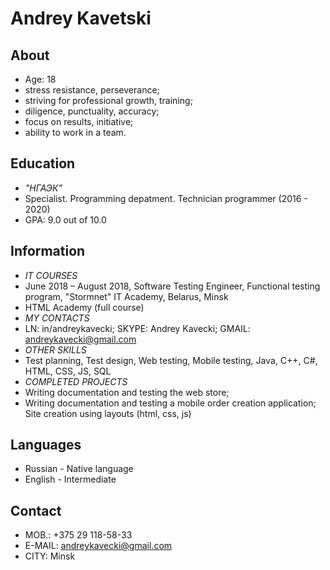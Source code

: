 # **Andrey Kavetski**

## **About**
* Age: 18
* stress resistance, perseverance;
* striving for professional growth, training;
* diligence, punctuality, accuracy;
* focus on results, initiative; 
* ability to work in a team.

## **Education**
* *"НГАЭК"*
* Specialist. Programming depatment. Technician programmer (2016 - 2020)
* GPA: 9.0 out of 10.0

## **Information**
* *IT COURSES*
* June 2018 – August 2018, Software Testing Engineer, Functional testing program, "Stormnet" IT Academy, Belarus, Minsk
* HTML Academy (full course)
* *MY CONTACTS*
* LN: in/andreykavecki; SKYPE: Andrey Kavecki; GMAIL: andreykavecki@gmail.com
* *OTHER SKILLS*
* Test planning, Test design, Web testing, Mobile testing, Java, C++, C#, HTML, CSS, JS, SQL
* *COMPLETED PROJECTS*
* Writing documentation and testing the web store; 
* Writing documentation and testing a mobile order creation application; Site creation using layouts (html, css, js)

## **Languages**
* Russian - Native language
* English - Intermediate


## **Contact**
* MOB.: +375 29 118-58-33
* E-MAIL: andreykavecki@gmail.com
* CITY: Minsk

